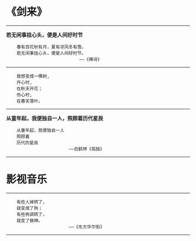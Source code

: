 # 《剑来》

_ _ _

**若无闲事挂心头，便是人间好时节**

```
	春有百花秋有月，夏有凉风冬有雪。
	若无闲事挂心头，便是人间好时节。
							——《禅诗》
```
_ _ _

```
	我想变成一棵树,
	开心时,
	在秋天开花；
	伤心时,
	在春天落叶。
```

_ _ _

**从童年起，我便独自一人，照顾着历代星辰**

```
	从童年起，我便独自一人 
	照顾着 
	历代的星辰
						——白鹤林《孤独》
```

_ _ _

# 影视音乐

_ _ _

```
	有些人掉转了，
	就变成了狗；
	有些狗调转了，
	就变了做神。
						——《东方华尔街》
```

_ _ _
